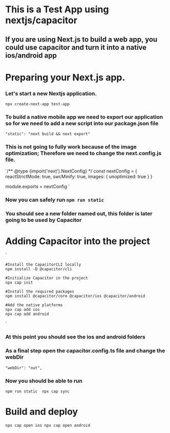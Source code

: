 # This is a Test App using nextjs/capacitor

## If you are using Next.js to build a web app, you could use capacitor and turn it into a native ios/android app

# Preparing your Next.js app.
### Let's start a new Nextjs application.

`npx create-next-app test-app`

### To build a native mobile app we need to export our application so for we need to add a new script into our **package.json** file

`"static": "next build && next export"`

### This is not going to fully work because of the image optimization; Therefore we need to change the **next.config.js** file.

`/** @type {import('next').NextConfig} */
const nextConfig = {
  reactStrictMode: true,
  swcMinify: true,
	images: {
		unoptimized: true
	}
}

module.exports = nextConfig
`
### Now you can safely run `npm run static`
### You should see a new folder named **out**, this folder is later going to be used by Capacitor


# Adding Capacitor into the project

`
    
    #Install the CapacitorCLI locally 
    npm install -D @capacitor/cli

    #Initialize Capacitor in the project
    npx cap init

    #Install the required packages
    npm install @capacitor/core @capacitor/ios @capacitor/android

    #Add the native platforms
    npx cap add ios
    npx cap add android
`

### At this point you should see the **ios** and **android** folders
### As a final step open the **capacitor.config.ts** file and change the **webDir**
 
`
"webDir": "out",
`

### Now you should be able to run 

`
npm run static 
npx cap sync
`
# Build and deploy

`
    npx cap open ios
    npx cap open android
`
